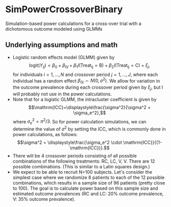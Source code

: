 # SimPowerCrossoverBinary
Simulation-based power calculations for a cross-over trial with a dichotomous outcome modeled using GLMMs

<!-- ABOUT THE PROJECT -->
## Underlying assumptions and math

* Logistic random effects model (GLMM) given by $$\mathrm{logit}(Y_{ij}) = \beta_0 + \beta_{0i} + \beta_1 I(\mathrm{Treat_{ij}=B}) + \beta_2 I(\mathrm{Treat_{ij}=C}) + \xi_{j},$$ for individuals $i=1,\dots,N$ and crossover period $j=1,\dots,J$, where each individual has a random effect $\beta_{0i} \sim N(0,\sigma^2)$. We allow for variation in the outcome prevalence during each crossover period given by $\xi_{j}$, but I will probably not use in the power calculations. 
* Note that for a logistic GLMM, the intracluster coefficient is given by $$\mathrm{ICC}=\displaystyle\frac{\sigma^2}{\sigma^2 + \sigma_e^2},$$ where $\sigma_e^2 = \pi^2/3$. So for power calculation simulations, we can determine the value of $\sigma^2$ by setting the ICC, which is commonly done in power calculations, as follows: $$\sigma^2 = \displaystyle\frac{\sigma_e^2 \cdot \mathrm{ICC}}{(1-\mathrm{ICC})}.$$
* There will be 4 crossover periods consisting of all possible combinations of the following treatments: RC, LC, V, V. There are 12 possible combinations. (This is similar to a Latin squares design.)
* We expect to be able to recruit N=100 subjects. Let's consider the simplest case where we randomize 8 patients to each of the 12 possible combinations, which results in a sample size of 96 patients (pretty close to 100). The goal is to calculate power based on this sample size and estimated outcome prevalences (RC and LC: 20% outcome prevalence, V: 35% outcome prevalence).
